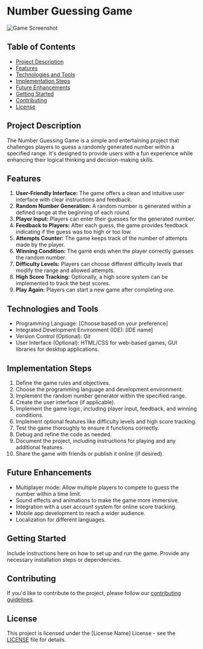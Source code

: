 # Number Guessing Game

![Game Screenshot](screenshot.png)

## Table of Contents
- [Project Description](#project-description)
- [Features](#features)
- [Technologies and Tools](#technologies-and-tools)
- [Implementation Steps](#implementation-steps)
- [Future Enhancements](#future-enhancements)
- [Getting Started](#getting-started)
- [Contributing](#contributing)
- [License](#license)

## Project Description
The Number Guessing Game is a simple and entertaining project that challenges players to guess a randomly generated number within a specified range. It's designed to provide users with a fun experience while enhancing their logical thinking and decision-making skills.

## Features
1. **User-Friendly Interface:** The game offers a clean and intuitive user interface with clear instructions and feedback.
2. **Random Number Generation:** A random number is generated within a defined range at the beginning of each round.
3. **Player Input:** Players can enter their guesses for the generated number.
4. **Feedback to Players:** After each guess, the game provides feedback indicating if the guess was too high or too low.
5. **Attempts Counter:** The game keeps track of the number of attempts made by the player.
6. **Winning Condition:** The game ends when the player correctly guesses the random number.
7. **Difficulty Levels:** Players can choose different difficulty levels that modify the range and allowed attempts.
8. **High Score Tracking:** Optionally, a high score system can be implemented to track the best scores.
9. **Play Again:** Players can start a new game after completing one.

## Technologies and Tools
- Programming Language: [Choose based on your preference]
- Integrated Development Environment (IDE): [IDE name]
- Version Control (Optional): Git
- User Interface (Optional): HTML/CSS for web-based games, GUI libraries for desktop applications.

## Implementation Steps
1. Define the game rules and objectives.
2. Choose the programming language and development environment.
3. Implement the random number generator within the specified range.
4. Create the user interface (if applicable).
5. Implement the game logic, including player input, feedback, and winning conditions.
6. Implement optional features like difficulty levels and high score tracking.
7. Test the game thoroughly to ensure it functions correctly.
8. Debug and refine the code as needed.
9. Document the project, including instructions for playing and any additional features.
10. Share the game with friends or publish it online (if desired).

## Future Enhancements
- Multiplayer mode: Allow multiple players to compete to guess the number within a time limit.
- Sound effects and animations to make the game more immersive.
- Integration with a user account system for online score tracking.
- Mobile app development to reach a wider audience.
- Localization for different languages.

## Getting Started
Include instructions here on how to set up and run the game. Provide any necessary installation steps or dependencies.

## Contributing
If you'd like to contribute to the project, please follow our [contributing guidelines](CONTRIBUTING.md).

## License
This project is licensed under the [License Name] License - see the [LICENSE](LICENSE) file for details.
